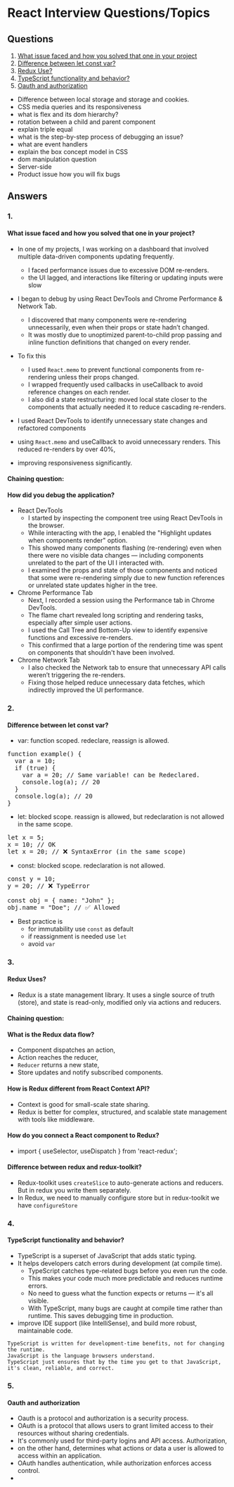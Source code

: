 # React Interview Questions/Topics

## Questions
1. [What issue faced and how you solved that one in your project](#1)
2. [Difference between let const var?](#2)
3. [Redux Use?](#3)
4. [TypeScript functionality and behavior?](#4)
5. [Oauth and authorization](#5)
- Difference between local storage and storage and cookies.
- CSS media queries and its responsiveness
- what is flex and its dom hierarchy?
- rotation between a child and parent component
- explain triple equal
- what is the step-by-step process of debugging an issue?
- what are event handlers
- explain the box concept model in CSS
- dom manipulation question
- Server-side
- Product issue how you will fix bugs

## Answers

### 1.
#### What issue faced and how you solved that one in your project?
- In one of my projects, I was working on a dashboard that involved multiple data-driven components updating frequently.
  - I faced performance issues due to excessive DOM re-renders.
  - the UI lagged, and interactions like filtering or updating inputs were slow
  
- I began to debug by using React DevTools and Chrome Performance & Network Tab.
  - I discovered that many components were re-rendering unnecessarily, even when their props or state hadn’t changed. 
  - It was mostly due to unoptimized parent-to-child prop passing and inline function definitions that changed on every render.
  
- To fix this
  - I used `React.memo` to prevent functional components from re-rendering unless their props changed.
  - I wrapped frequently used callbacks in useCallback to avoid reference changes on each render.
  - I also did a state restructuring: moved local state closer to the components that actually needed it to reduce cascading re-renders.
  
- I used React DevTools to identify unnecessary state changes and refactored components 
- using `React.memo` and useCallback to avoid unnecessary renders. This reduced re-renders by over 40%, 
- improving responsiveness significantly.

#### Chaining question:
#### How did you debug the application?
- React DevTools
  - I started by inspecting the component tree using React DevTools in the browser.
  - While interacting with the app, I enabled the "Highlight updates when components render" option.
  - This showed many components flashing (re-rendering) even when there were no visible data changes — including components unrelated to the part of the UI I interacted with.
  - I examined the props and state of those components and noticed that some were re-rendering simply due to new function references or unrelated state updates higher in the tree.
- Chrome Performance Tab
  - Next, I recorded a session using the Performance tab in Chrome DevTools.
  - The flame chart revealed long scripting and rendering tasks, especially after simple user actions.
  - I used the Call Tree and Bottom-Up view to identify expensive functions and excessive re-renders.
  - This confirmed that a large portion of the rendering time was spent on components that shouldn't have been involved.
- Chrome Network Tab
  - I also checked the Network tab to ensure that unnecessary API calls weren’t triggering the re-renders.
  - Fixing those helped reduce unnecessary data fetches, which indirectly improved the UI performance.

### 2.
#### Difference between let const var?
- var: function scoped. redeclare, reassign is allowed.
<pre>
function example() {
  var a = 10;
  if (true) {
    var a = 20; // Same variable! can be Redeclared.
    console.log(a); // 20
  }
  console.log(a); // 20
}
</pre>

- let: blocked scope. reassign is allowed, but redeclaration is not allowed in the same scope.
<pre>
let x = 5;
x = 10; // OK
let x = 20; // ❌ SyntaxError (in the same scope)
</pre>

- const: blocked scope. redeclaration is not allowed.
<pre>
const y = 10;
y = 20; // ❌ TypeError

const obj = { name: "John" };
obj.name = "Doe"; // ✅ Allowed
</pre>
- Best practice is
  - for immutability use `const` as default
  - if reassignment is needed use `let`
  - avoid `var`

### 3.
#### Redux Uses?
- Redux is a state management library. It uses a single source of truth (store), and state is read-only, modified only via actions and reducers.

#### Chaining question:
#### What is the Redux data flow?
- Component dispatches an action,
- Action reaches the reducer,
- `Reducer` returns a new state,
- Store updates and notify subscribed components.

#### How is Redux different from React Context API?
- Context is good for small-scale state sharing.
- Redux is better for complex, structured, and scalable state management with tools like middleware.

#### How do you connect a React component to Redux?
- import { useSelector, useDispatch } from 'react-redux';

#### Difference between redux and redux-toolkit?
- Redux-toolkit uses `createSlice` to auto-generate actions and reducers. But in redux you write them separately.
- In Redux, we need to manually configure store but in redux-toolkit we have `configureStore`

### 4.
#### TypeScript functionality and behavior?
- TypeScript is a superset of JavaScript that adds static typing. 
- It helps developers catch errors during development (at compile time).
  - TypeScript catches type-related bugs before you even run the code.
  - This makes your code much more predictable and reduces runtime errors.
  - No need to guess what the function expects or returns — it's all visible.
  - With TypeScript, many bugs are caught at compile time rather than runtime. This saves debugging time in production.
- improve IDE support (like IntelliSense), and build more robust, maintainable code.
```
TypeScript is written for development-time benefits, not for changing the runtime. 
JavaScript is the language browsers understand.
TypeScript just ensures that by the time you get to that JavaScript, it's clean, reliable, and correct.
```

### 5.
#### Oauth and authorization
- Oauth is a protocol and authorization is a security process.
- OAuth is a protocol that allows users to grant limited access to their resources without sharing credentials. 
- It's commonly used for third-party logins and API access. Authorization, 
- on the other hand, determines what actions or data a user is allowed to access within an application. 
- OAuth handles authentication, while authorization enforces access control.
- 
